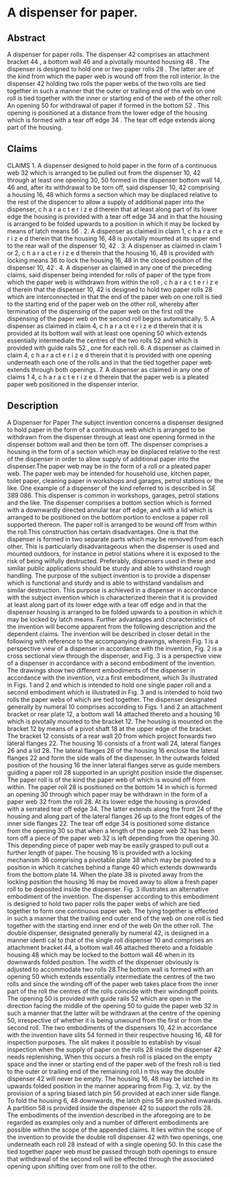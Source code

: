 # A dispenser for paper.

## Abstract
A dispenser for paper rolls. The dispenser 42 comprises an attachment bracket 44 , a bottom wall 46 and a pivotally mounted housing 48 . The dispenser is designed to hold one or two paper rolls 28 . The latter are of the kind from which the paper web is wound off from the roll interior. In the dispenser 42 holding two rolls the paper webs of the two rolls are tied together in such a manner that the outer or trailing end of the web on one roll is tied together with the inner or starting end of the web of the other roll. An opening 50 for withdrawal of paper if formed in the bottom 52 . This opening is positioned at a distance from the lower edge of the housing which is formed with a tear off edge 34 . The tear off edge extends along part of the housing.

## Claims
CLAIMS 1. A dispenser designed to hold paper in the form of a continuous web 32 which is arranged to be pulled out from the dispenser 10, 42 through at least one opening 30, 50 formed in the dispenser bottom wall 14, 46 and, after its withdrawal to be torn off, said dispenser 10, 42 comprising a housing 16, 48 which forms a section which may be displaced relative to the rest of the dispencer to allow a supply of additional paper into the dispenser, c h a r a c t e r i z e d therein that at least along part of its lower edge the housing is provided with a tear off edge 34 and in that the housing is arranged to be folded upwards to a position in which it may be locked by means of latch means 56 . 2. A dispenser as claimed in claim 1, c h a r a ct e r i z e d therein that the housing 16, 48 is pivotally mounted at its upper end to the rear wall of the dispenser 10, 42 . 3. A dispenser as claimed in claim 1 or 2, c h a r a ct e r i z e d therein that the housing 16, 48 is provided with locking means 36 to lock the housing 16, 48 in the closed position of the dispenser 10, 42 . 4. A dispenser as claimed in any one of the preceding claims, said dispenser being intended for rolls of paper of the type from which the paper web is withdrawn from within the roll , c h a r a c t e r i z e d therein that the dispenser 10, 42 is designed to hold two paper rolls 28 which are interconnected in that the end of the paper web on one roll is tied to the starting end of the paper web on the other roll, whereby after termination of the dispensing of the paper web on the first roll the dispensing of the paper web on the second roll begins automatically. 5. A dispenser as claimed in claim 4, c h a r a ct e r i z e d therein that it is provided at its bottom wall with at least one opening 50 which extends essentially intermediate the centres of the two rolls 52 and which is provided with guide rails 52 , one for each roll. 6. A dispenser as claimed in claim 4, c h a r a ct e r i z e d therein that it is provided with one opening underneath each one of the rolls and in that the tied together paper web extends through both openings. 7. A dispenser as claimed in any one of claims 1 4, c h a r a c t e r i z e d therein that the paper web is a pleated paper web positioned in the dispenser interior.

## Description
A Dispenser for Paper The subject invention concerns a dispenser designed to hold paper in the form of a continuous web which is arranged to be withdrawn from the dispenser through at least one opening formed in the dispenser bottom wall and then be torn off. The dispenser comprises a housing in the form of a section which may be displaced relative to the rest of the dispenser in order to allow supply of additional paper into the dispenser.The paper web may be in the form of a roll or a pleated paper web. The paper web may be intended for household use, kitchen paper, toilet paper, cleaning paper in workshops and garages, petrol stations or the like. One example of a dispenser of the kind referred to is described in SE 389 086. This dispenser is common in workshops, garages, petrol stations and the like. The dispenser comprises a bottom section which is formed with a downwardly directed annular tear off edge, and with a lid which is arranged to be positioned on the bottom portion to enclose a paper roll supported thereon. The paper roll is arranged to be wound off from within the roll.This construction has certain disadvantages. One is that the dispenser is formed in two separate parts which may be removed from each other. This is particularly disadvantageous when the dispenser is used and mounted outdoors, for instance in petrol stations where it is exposed to the risk of being wilfully destructed. Preferably, dispensers used in these and similar public applications should be sturdy and able to withstand rough handling. The purpose of the subject invention is to provide a dispenser which is functional and sturdy and is able to withstand vandalism and similar destruction. This purpose is achieved in a dispenser in accordance with the subject invention which is characterized therein that it is provided at least along part of its lower edge with a tear off edge and in that the dispenser housing is arranged to be folded upwards to a position in which it may be locked by latch means. Further advantages and characteristics of the invention will become apparent from the following description and the dependent claims. The invention will be described in closer detail in the following with reference to the accompanying drawings, wherein Fig. 1 is a perspective view of a dispenser in accordance with the invention, Fig. 2 is a cross sectional view through the dispenser, and Fig. 3 is a perspective view of a dispenser in accordance with a second embodiment of the invention. The drawings show two different embodiments of the dispenser in accordance with the invention, viz.a first embodiment, which 3s illustrated in Figs. 1 and 2 and which is intended to hold one single paper roll and a second embodiment which is illustrated in Fig. 3 and is intended to hold two rolls the paper webs of which are tied together. The dispenser designated generally by numeral 10 comprises according to Figs. 1 and 2 an attachment bracket or rear plate 12, a bottom wall 14 attached thereto and a housing 16 which is pivotally mounted to the bracket 12. The housing is mounted on the bracket 12 by means of a pivot shaft 18 at the upper edge of the bracket. The bracket 12 consists of a rear wall 20 from which project forwards two lateral flanges 22. The housing 16 consists of a front wall 24, lateral flanges 26 and a lid 28. The lateral flanges 26 of the housing 16 enclose the lateral flanges 22 and form the side walls of the dispenser. In the outwards folded position of the housing 16 the inner lateral flanges serve as guide members guiding a paper roll 28 supported in an upright position inside the dispenser. The paper roll is of the kind the paper web of which is wound off from within. The paper roll 28 is positioned on the bottom 14 in which is formed an opening 30 through which paper may be withdrawn in the form of a paper web 32 from the roll 28. At its lower edge the housing is provided with a serrated tear off edge 34. The latter extends along the front 24 of the housing and along part of the lateral flanges 26 up to the front edges of the inner side flanges 22. The tear off edge 34 is positioned some distance from the opening 30 so that when a length of the paper web 32 has been torn off a piece of the paper web 32 is left depending from the opening 30. This depending piece of paper web may be easily grasped to pull out a further length of paper. The housing 16 is provided with a locking mechanism 36 comprising a pivotable plate 38 which may be pivoted to a position in which it catches behind a flange 40 which extends downwards from the bottom plate 14. When the plate 38 is pivoted away from the locking position the housing 16 may be moved away to allow a fresh paper roll to be deposited inside the dispenser. Fig. 3 illustrates an alternative embodiment of the invention. The dispenser according to this embodiment is designed to hold two paper rolls the paper webs of which are tied together to form one continuous paper web. The tying together is effected in such a manner that the trailing end outer end of the web on one roll is tied together with the starting end inner end of the web On the other roll. The double dispenser, designated generally by numeral 42, is designed in a manner identi cal to that of the single roll dispenser 10 and comprises an attachment bracket 44, a bottom wall 46 attached thereto and a foldable housing 48 which may be locked to the bottom wall 46 when in its downwards folded position. The width of the dispenser obviously is adjusted to accommodate two rolls 28.The bottom wall is formed with an opening 50 which extends essentially intermediate the centres of the two rolls and since the winding off of the paper web takes place from the inner part of the roll the centres of the rolls coincide with their windingoff points. The opening 50 is provided with guide rails 52 which are open in the direction facing the middle of the opening 50 to guide the paper web 32 in such a manner that the latter will be withdrawn at the centre of the opening 50, irrespective of whether it is being unwound from the first or from the second roll. The two embodiments of the dispensers 10, 42 in accordance with the invention have slits 54 formed in their respective housing 16, 48 for inspection purposes. The slit makes it possible to establish by visual inspection when the supply of paper on the rolls 28 inside the dispenser 42 needs replenishing. When this occurs a fresh roll is placed on the empty space and the inner or starting end of the paper web of the fresh roll is tied to the outer or trailing end of the remaining roll.I n this way the double dispenser 42 will never be empty. The housing 16, 48 may be latched in its upwards folded position in the manner appearing from Fig. 3, viz. by the provision of a spring biased latch pin 56 provided at each inner side flange. To fold the housing 6, 48 downwards, the latch pins 56 are pushed inwards. A partition 58 is provided inside the dispenser 42 to support the rolls 28. The embodiments of the invention described in the aforegoing are to be regarded as examples only and a number of different embodiments are possible within the scope of the appended claims. It lies within the scope of the invention to provide the double roll dispenser 42 with two openings, one underneath each roll 28 instead of with a single opening 50. In this case the tied together paper web must be passed through both openings to ensure that withdrawal of the second roll will be effected through the associated opening upon shifting over from one roll to the other.